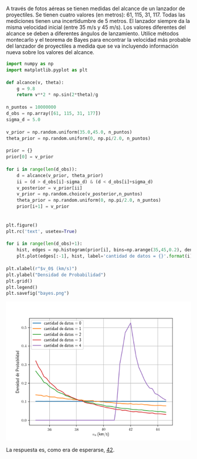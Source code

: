 A través de fotos aéreas se tienen medidas del alcance de un lanzador de proyectiles. 
Se tienen cuatro valores (en metros): 61, 115, 31, 117. Todas las mediciones tienen una incertidumbre de 5 metros.
El lanzador siempre da la misma velocidad inicial (entre 35 m/s y 45 m/s). Los valores diferentes del alcance se deben a diferentes ángulos de lanzamiento.
Utilice métodos montecarlo y el teorema de Bayes para encontrar la velocidad más probable del lanzador de proyectiles a medida 
que se va incluyendo información nueva sobre los valores del alcance.


```python
import numpy as np
import matplotlib.pyplot as plt

def alcance(v, theta):
    g = 9.8
    return v**2 * np.sin(2*theta)/g

n_puntos = 10000000
d_obs = np.array([61, 115, 31, 177])
sigma_d = 5.0

v_prior = np.random.uniform(35.0,45.0, n_puntos)
theta_prior = np.random.uniform(0, np.pi/2.0, n_puntos)

prior = {}
prior[0] = v_prior

for i in range(len(d_obs)):
    d = alcance(v_prior, theta_prior)    
    ii = (d > d_obs[i]-sigma_d) & (d < d_obs[i]+sigma_d)
    v_posterior = v_prior[ii]
    v_prior = np.random.choice(v_posterior,n_puntos)
    theta_prior = np.random.uniform(0, np.pi/2.0, n_puntos)
    prior[i+1] = v_prior


plt.figure()
plt.rc('text', usetex=True)

for i in range(len(d_obs)+1):
    hist, edges = np.histogram(prior[i], bins=np.arange(35,45,0.2), density=True)
    plt.plot(edges[:-1], hist, label='cantidad de datos = {}'.format(i))

plt.xlabel(r"$v_0$ (km/s)")
plt.ylabel("Densidad de Probabilidad")
plt.grid()
plt.legend()
plt.savefig("bayes.png")

```

![bayes](fig/bayes.png)


La respuesta es, como era de esperarse, [42](https://en.wikipedia.org/wiki/Phrases_from_The_Hitchhiker%27s_Guide_to_the_Galaxy#Answer_to_the_Ultimate_Question_of_Life,_the_Universe,_and_Everything_(42)).
